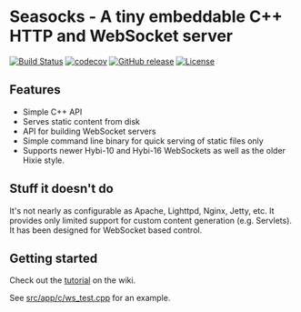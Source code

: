Seasocks - A tiny embeddable C++ HTTP and WebSocket server
==========================================================

[![Build Status](https://travis-ci.org/mattgodbolt/seasocks.svg?branch=master)](https://travis-ci.org/mattgodbolt/seasocks)
[![codecov](https://codecov.io/gh/mattgodbolt/seasocks/branch/master/graph/badge.svg)](https://codecov.io/gh/mattgodbolt/seasocks)
[![GitHub release](https://img.shields.io/github/release/mattgodbolt/seasocks.svg)](https://github.com/mattgodbolt/seasocks/releases)
[![License](https://img.shields.io/badge/license-BSD-yellow.svg)](LICENSE)

Features
--------
*   Simple C++ API
*   Serves static content from disk
*   API for building WebSocket servers
*   Simple command line binary for quick serving of static files only
*   Supports newer Hybi-10 and Hybi-16 WebSockets as well as the older Hixie style.

Stuff it doesn't do
-------------------
It's not nearly as configurable as Apache, Lighttpd, Nginx, Jetty, etc.
It provides only limited support for custom content generation (e.g. Servlets).
It has been designed for WebSocket based control.

Getting started
---------------
Check out the [tutorial](https://github.com/mattgodbolt/seasocks/wiki/Seasocks-quick-tutorial) on the wiki.

See [src/app/c/ws_test.cpp](https://github.com/mattgodbolt/seasocks/blob/master/src/app/c/ws_test.cpp) for an example.
